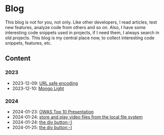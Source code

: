 # Blog

This blog is not for you, not only. 
Like other developers, I read articles, test new features, analyze code from others and so on.
Also, I have some interesting code snippets used in projects, if I need them, I always search in old projects.
This blog is my central place now, to collect interesting code snippets, features, etc.

## Content

### 2023

- 2023-12-09: [URL safe encoding](./2023/01-ursafe-encoding/README.md)
- 2023-12-10: [Mongo Light](./2023/02-mongo-light/README.md)

### 2024

- 2024-01-23: [OWAS Top 10 Presentation](./2024/01-owasp/README.md)
- 2024-01-24: [store and play video files from the local file system](./2024/02-file-access-api/README.md)
- 2024-01-24: [the div button:-)](./2024/03-div-button/README.md)
- 2024-01-25: [the div button:-)](./2024/04-smime-mail-encyption/README.md)